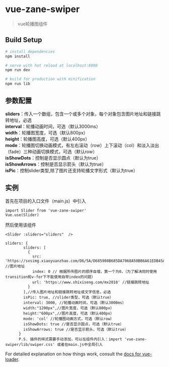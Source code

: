 # vue-zane-swiper

> vue轮播图组件

## Build Setup

``` bash
# install dependencies
npm install

# serve with hot reload at localhost:8080
npm run dev

# build for production with minification
npm run lib
```

## 参数配置
**sliders**：传入一个数组，包含一个或多个对象，每个对象包含图片地址和链接跳转地址，必选<br>
**interval**：轮播动画时间，可选（默认3000ms）<br>
**width**：轮播图宽度，可选（默认800px）<br>
**height**：轮播图高度，可选（默认400px）<br>
**mode**：轮播图切换动画模式，有左右滚动（row）上下滚动（col）和淡入淡出（fade）三种动画切换模式，可选（默认row）<br>
**isShowDots**：控制是否显示圆点（默认为true） <br>
**isShowArrows**：控制是否显示箭头（默认为true） <br>
**isPic**：控制slider类型,除了图片还支持轮播文字形式（默认为true） <br>

## 实例
首先在项目的入口文件（main.js）中引入
``` 
import Slider from 'vue-zane-swiper'
Vue.use(Slider) 
```

然后使用该组件
``` 
<Slider :sliders="sliders"  />
```

``` 
sliders: {
        sliders: [
          {
            src: 'https://sxsimg.xiaoyuanzhao.com/D6/5A/D685908B685DA7068A50BB6A61EDB45A.png', //图片地址
            index: 0 // 根据所传图片的顺序自增，第一个为0，（为了解决同时使用transition和v-for下不能使用自带index的问题）
            url: 'https://www.shixiseng.com/mx2018' //链接跳转地址
          }
        ],//传入图片地址和链接跳转地址或文字信息，必选
        isPic: true, //slider类型，可选（默认true）
        interval: 3000, //轮播动画时间，可选（默认3000ms）
        width:"1200px",//图片宽度，可选（默认800px）
        height:"600px",//图片高度，可选（默认400px）
        mode: 'col' //轮播图动画方式，可选（默认row） 
        isShowDots: true //是否显示圆点，可选（默认true）  
        isShowArrows: true //是否显示箭头，可选（默认true）    
      } 
      P.S. 插件的样式需要手动添加，可以在组件内引入：import 'vue-zane-swiper/lib/swiper.css' 或者在main.js中全局引入
```  



For detailed explanation on how things work, consult the [docs for vue-loader](http://vuejs.github.io/vue-loader).
